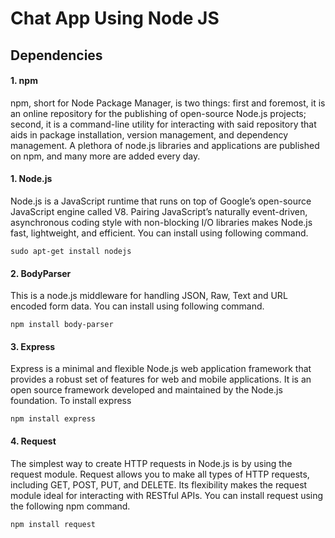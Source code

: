 # Chat App Using Node JS


## Dependencies

#### 1. npm
npm, short for Node Package Manager, is two things: first and foremost, it is an online repository for the publishing of open-source Node.js projects; second, it is a command-line utility for interacting with said repository that aids in package installation, version management, and dependency management. A plethora of node.js libraries and applications are published on npm, and many more are added every day.

#### 1. Node.js
Node.js is a JavaScript runtime that runs on top of Google’s open-source JavaScript engine called V8. Pairing JavaScript’s naturally event-driven, asynchronous coding style with non-blocking I/O libraries makes Node.js fast, lightweight, and efficient. You can install using following command.
```
sudo apt-get install nodejs
```

#### 2. BodyParser
This is a node.js middleware for handling JSON, Raw, Text and URL encoded form data. You can install using following command.
``` 
npm install body-parser
```
#### 3. Express
Express is a minimal and flexible Node.js web application framework that provides a robust set of features for web and mobile applications. It is an open source framework developed and maintained by the Node.js foundation.
To install express
```
npm install express
```
#### 4. Request
The simplest way to create HTTP requests in Node.js is by using the request module. Request allows you to make all types of HTTP requests, including GET, POST, PUT, and DELETE. Its flexibility makes the request module ideal for interacting with RESTful APIs. You can install request using the following npm command.
```
npm install request
```


